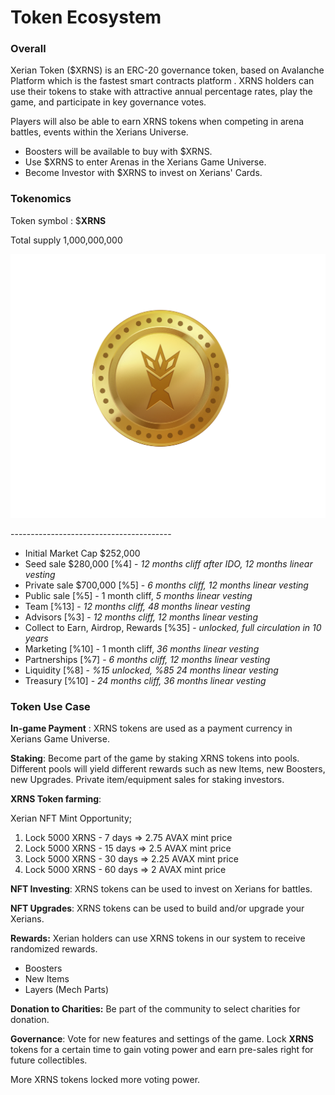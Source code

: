 # Token Ecosystem

### Overall

Xerian Token ($XRNS) is an ERC-20 governance token, based on Avalanche Platform which is the fastest smart contracts platform . XRNS holders can use their tokens to stake with attractive annual percentage rates, play the game, and participate in key governance votes.

Players will also be able to earn XRNS tokens when competing in  arena battles, events within the Xerians Universe.



* Boosters will be available to buy with $XRNS.
* Use $XRNS to enter Arenas in the Xerians Game Universe.
* Become Investor with $XRNS to invest on Xerians' Cards.



### **Tokenomics**



Token symbol :  $**XRNS**

Total supply 1,000,000,000&#x20;

![](../.gitbook/assets/XRNS.png)

\----------------------------------------

* Initial Market Cap $252,000
* Seed sale $280,000 \[%4]  - _12 months cliff after IDO, 12 months linear vesting_
* Private sale $700,000 \[%5] - _6 months cliff, 12 months linear vesting_
* Public sale \[%5]  - 1 month cliff, _5 months linear vesting_
* Team \[%13] - _12 months cliff, 48 months linear vesting_
* Advisors \[%3] - _12 months cliff, 12 months linear vesting_
* Collect to Earn, Airdrop, Rewards \[%35] - _unlocked, full circulation in 10 years_
* Marketing \[%10] - 1 month cliff, _36 months linear vesting_
* Partnerships \[%7] - _6 months cliff, 12 months linear vesting_
* Liquidity \[%8] - _%15 unlocked, %85 24 months linear vesting_
* Treasury \[%10] - _24 months cliff, 36 months linear vesting_



### Token Use Case

**In-game Payment** : XRNS tokens are used as a payment currency in Xerians Game Universe.

**Staking**: Become part of the game by staking XRNS tokens into pools. Different pools will yield different rewards such as new Items, new Boosters, new Upgrades. Private item/equipment sales for staking investors.&#x20;

**XRNS Token farming**:&#x20;

Xerian NFT Mint Opportunity;

1. Lock 5000 XRNS - 7 days => 2.75 AVAX mint price
2. Lock 5000 XRNS - 15 days => 2.5 AVAX mint price
3. Lock 5000 XRNS - 30 days => 2.25 AVAX mint price
4. Lock 5000 XRNS - 60 days => 2 AVAX mint price

**NFT Investing**: XRNS tokens can be used to invest on Xerians for battles.

**NFT Upgrades**: XRNS tokens can be used to build and/or upgrade your Xerians.

**Rewards:** Xerian holders can use XRNS tokens in our system to receive randomized rewards.&#x20;

* Boosters
* New Items&#x20;
* Layers (Mech Parts)

**Donation to Charities:** Be part of the community to select charities for donation.

**Governance**: Vote for new features and settings of the game. Lock **XRNS** tokens for a certain time to gain voting power and earn pre-sales right for future collectibles.&#x20;

More XRNS tokens locked more voting power.
